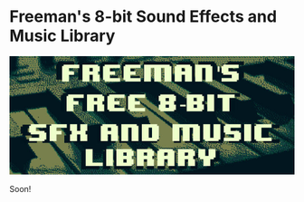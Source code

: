 # Freeman's 8-bit Sound Effects and Music Library

![Freemans-8-bit-SFX-and-MUSIC-library](https://raw.githubusercontent.com/freemanfromgodotengine/Freemans-8-bit-SFX-and-MUSIC-library/master/Title.jpg)

Soon!
